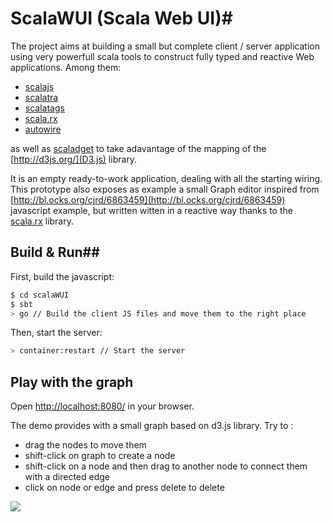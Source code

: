 # ScalaWUI (Scala Web UI)#

The project aims at building a small but complete client / server application using very powerfull scala tools to construct fully typed and reactive Web applications. Among them:

- [scalajs](https://github.com/scala-js/scala-js)
- [scalatra](http://scalatra.org/)
- [scalatags](https://github.com/lihaoyi/scalatags)
- [scala.rx](https://github.com/lihaoyi/scala.rx)
- [autowire](https://github.com/lihaoyi/autowire)

as well as [scaladget](https://github.com/mathieuleclaire/scaladget) to take adavantage of the mapping of the [http://d3js.org/](D3.js) library.

It is an empty ready-to-work application, dealing with all the starting wiring. This prototype also exposes as example a small Graph editor inspired from [http://bl.ocks.org/cjrd/6863459](http://bl.ocks.org/cjrd/6863459) javascript example, but written witten in a reactive way thanks to the [scala.rx](https://github.com/lihaoyi/scala.rx) library.

## Build & Run##
First, build the javascript:
```sh
$ cd scalaWUI
$ sbt
> go // Build the client JS files and move them to the right place
```

Then, start the server:
```sh
> container:restart // Start the server
```

## Play with the graph ##

Open [http://localhost:8080/](http://localhost:8080/) in your browser.

The demo provides with a small graph based on d3.js library. Try to :
- drag the nodes to move them
- shift-click on graph to create a node
- shift-click on a node and then drag to another node to connect them with a directed edge
- click on node or edge and press delete to delete


![](http://public.iscpif.fr/~leclaire/graph.png)
